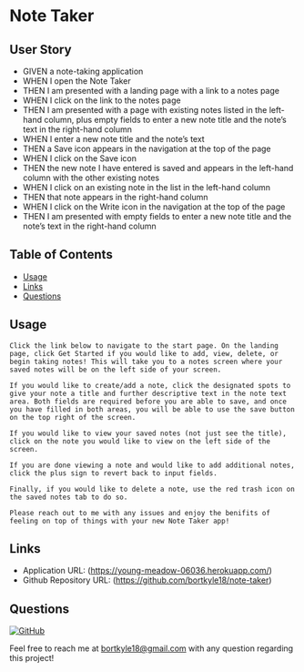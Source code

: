 # Note Taker

## User Story

* GIVEN a note-taking application
* WHEN I open the Note Taker
* THEN I am presented with a landing page with a link to a notes page
* WHEN I click on the link to the notes page
* THEN I am presented with a page with existing notes listed in the left-hand column, plus empty fields to enter a new note title and the note’s text in the right-hand column
* WHEN I enter a new note title and the note’s text
* THEN a Save icon appears in the navigation at the top of the page
* WHEN I click on the Save icon
* THEN the new note I have entered is saved and appears in the left-hand column with the other existing notes
* WHEN I click on an existing note in the list in the left-hand column
* THEN that note appears in the right-hand column
* WHEN I click on the Write icon in the navigation at the top of the page
* THEN I am presented with empty fields to enter a new note title and the note’s text in the right-hand column

## Table of Contents
  * [Usage](#usage)
  * [Links](#links)
  * [Questions](#questions)

## Usage

    Click the link below to navigate to the start page. On the landing page, click Get Started if you would like to add, view, delete, or begin taking notes! This will take you to a notes screen where your saved notes will be on the left side of your screen. 
    
    If you would like to create/add a note, click the designated spots to give your note a title and further descriptive text in the note text area. Both fields are required before you are able to save, and once you have filled in both areas, you will be able to use the save button on the top right of the screen. 
    
    If you would like to view your saved notes (not just see the title), click on the note you would like to view on the left side of the screen. 
    
    If you are done viewing a note and would like to add additional notes, click the plus sign to revert back to input fields. 
    
    Finally, if you would like to delete a note, use the red trash icon on the saved notes tab to do so.

    Please reach out to me with any issues and enjoy the benifits of feeling on top of things with your new Note Taker app!

## Links

  * Application URL: (https://young-meadow-06036.herokuapp.com/)
  * Github Repository URL: (https://github.com/bortkyle18/note-taker)

## Questions

  [![GitHub](https://img.shields.io/badge/My%20GitHub-Click%20Here!-blueviolet?style=plastic&logo=GitHub)](https://github.com/bortkyle18) 

  Feel free to reach me at bortkyle18@gmail.com with any question regarding this project!
  